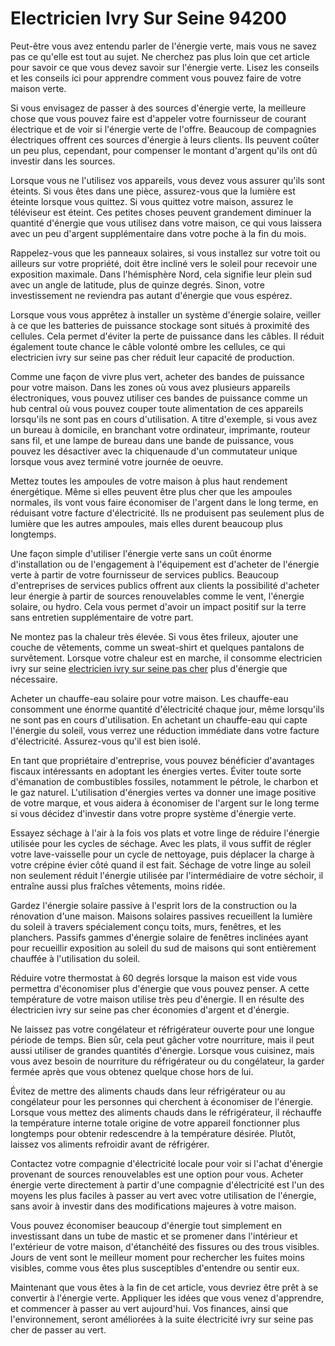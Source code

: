 # Electricien Ivry Sur Seine 94200

Peut-être vous avez entendu parler de l'énergie verte, mais vous ne savez pas ce qu'elle est tout au sujet. Ne cherchez pas plus loin que cet article pour savoir ce que vous devez savoir sur l'énergie verte. Lisez les conseils et les conseils ici pour apprendre comment vous pouvez faire de votre maison verte.

Si vous envisagez de passer à des sources d'énergie verte, la meilleure chose que vous pouvez faire est d'appeler votre fournisseur de courant électrique et de voir si l'énergie verte de l'offre. Beaucoup de compagnies électriques offrent ces sources d'énergie à leurs clients. Ils peuvent coûter un peu plus, cependant, pour compenser le montant d'argent qu'ils ont dû investir dans les sources.

Lorsque vous ne l'utilisez vos appareils, vous devez vous assurer qu'ils sont éteints. Si vous êtes dans une pièce, assurez-vous que la lumière est éteinte lorsque vous quittez. Si vous quittez votre maison, assurez le téléviseur est éteint. Ces petites choses peuvent grandement diminuer la quantité d'énergie que vous utilisez dans votre maison, ce qui vous laissera avec un peu d'argent supplémentaire dans votre poche à la fin du mois.

Rappelez-vous que les panneaux solaires, si vous installez sur votre toit ou ailleurs sur votre propriété, doit être incliné vers le soleil pour recevoir une exposition maximale. Dans l'hémisphère Nord, cela signifie leur plein sud avec un angle de latitude, plus de quinze degrés. Sinon, votre investissement ne reviendra pas autant d'énergie que vous espérez.

Lorsque vous vous apprêtez à installer un système d'énergie solaire, veiller à ce que les batteries de puissance stockage sont situés à proximité des cellules. Cela permet d'éviter la perte de puissance dans les câbles. Il réduit également toute chance le câble volonté ombre les cellules, ce qui electricien ivry sur seine pas cher réduit leur capacité de production.

Comme une façon de vivre plus vert, acheter des bandes de puissance pour votre maison. Dans les zones où vous avez plusieurs appareils électroniques, vous pouvez utiliser ces bandes de puissance comme un hub central où vous pouvez couper toute alimentation de ces appareils lorsqu'ils ne sont pas en cours d'utilisation. A titre d'exemple, si vous avez un bureau à domicile, en branchant votre ordinateur, imprimante, routeur sans fil, et une lampe de bureau dans une bande de puissance, vous pouvez les désactiver avec la chiquenaude d'un commutateur unique lorsque vous avez terminé votre journée de oeuvre.

Mettez toutes les ampoules de votre maison à plus haut rendement énergétique. Même si elles peuvent être plus cher que les ampoules normales, ils vont vous faire économiser de l'argent dans le long terme, en réduisant votre facture d'électricité. Ils ne produisent pas seulement plus de lumière que les autres ampoules, mais elles durent beaucoup plus longtemps.

Une façon simple d'utiliser l'énergie verte sans un coût énorme d'installation ou de l'engagement à l'équipement est d'acheter de l'énergie verte à partir de votre fournisseur de services publics. Beaucoup d'entreprises de services publics offrent aux clients la possibilité d'acheter leur énergie à partir de sources renouvelables comme le vent, l'énergie solaire, ou hydro. Cela vous permet d'avoir un impact positif sur la terre sans entretien supplémentaire de votre part.

Ne montez pas la chaleur très élevée. Si vous êtes frileux, ajouter une couche de vêtements, comme un sweat-shirt et quelques pantalons de survêtement. Lorsque votre chaleur est en marche, il consomme electricien ivry sur seine [electricien ivry sur seine pas cher](http://electricienivry-sur-seine.fr) plus d'énergie que nécessaire.

Acheter un chauffe-eau solaire pour votre maison. Les chauffe-eau consomment une énorme quantité d'électricité chaque jour, même lorsqu'ils ne sont pas en cours d'utilisation. En achetant un chauffe-eau qui capte l'énergie du soleil, vous verrez une réduction immédiate dans votre facture d'électricité. Assurez-vous qu'il est bien isolé.

En tant que propriétaire d'entreprise, vous pouvez bénéficier d'avantages fiscaux intéressants en adoptant les énergies vertes. Éviter toute sorte d'émanation de combustibles fossiles, notamment le pétrole, le charbon et le gaz naturel. L'utilisation d'énergies vertes va donner une image positive de votre marque, et vous aidera à économiser de l'argent sur le long terme si vous décidez d'investir dans votre propre système d'énergie verte.

Essayez séchage à l'air à la fois vos plats et votre linge de réduire l'énergie utilisée pour les cycles de séchage. Avec les plats, il vous suffit de régler votre lave-vaisselle pour un cycle de nettoyage, puis déplacer la charge à votre crépine évier côté quand il est fait. Séchage de votre linge au soleil non seulement réduit l'énergie utilisée par l'intermédiaire de votre séchoir, il entraîne aussi plus fraîches vêtements, moins ridée.

Gardez l'énergie solaire passive à l'esprit lors de la construction ou la rénovation d'une maison. Maisons solaires passives recueillent la lumière du soleil à travers spécialement conçu toits, murs, fenêtres, et les planchers. Passifs gammes d'énergie solaire de fenêtres inclinées ayant pour recueillir exposition au soleil du sud de maisons qui sont entièrement chauffée à l'utilisation du soleil.

Réduire votre thermostat à 60 degrés lorsque la maison est vide vous permettra d'économiser plus d'énergie que vous pouvez penser. A cette température de votre maison utilise très peu d'énergie. Il en résulte des électricien ivry sur seine pas cher économies d'argent et d'énergie.

Ne laissez pas votre congélateur et réfrigérateur ouverte pour une longue période de temps. Bien sûr, cela peut gâcher votre nourriture, mais il peut aussi utiliser de grandes quantités d'énergie. Lorsque vous cuisinez, mais vous avez besoin de nourriture du réfrigérateur ou du congélateur, la garder fermée après que vous obtenez quelque chose hors de lui.

Évitez de mettre des aliments chauds dans leur réfrigérateur ou au congélateur pour les personnes qui cherchent à économiser de l'énergie. Lorsque vous mettez des aliments chauds dans le réfrigérateur, il réchauffe la température interne totale origine de votre appareil fonctionner plus longtemps pour obtenir redescendre à la température désirée. Plutôt, laissez vos aliments refroidir avant de réfrigérer.

Contactez votre compagnie d'électricité locale pour voir si l'achat d'énergie provenant de sources renouvelables est une option pour vous. Acheter énergie verte directement à partir d'une compagnie d'électricité est l'un des moyens les plus faciles à passer au vert avec votre utilisation de l'énergie, sans avoir à investir dans des modifications majeures à votre maison.

Vous pouvez économiser beaucoup d'énergie tout simplement en investissant dans un tube de mastic et se promener dans l'intérieur et l'extérieur de votre maison, d'étanchéité des fissures ou des trous visibles. Jours de vent sont le meilleur moment pour rechercher les fuites moins visibles, comme vous êtes plus susceptibles d'entendre ou sentir eux.

Maintenant que vous êtes à la fin de cet article, vous devriez être prêt à se convertir à l'énergie verte. Appliquer les idées que vous venez d'apprendre, et commencer à passer au vert aujourd'hui. Vos finances, ainsi que l'environnement, seront améliorées à la suite électricité ivry sur seine pas cher de passer au vert.
